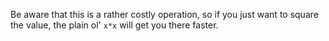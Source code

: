 Be aware that this is a rather costly operation, so if you just want to square the value, the plain ol' `x*x` will get you there faster.